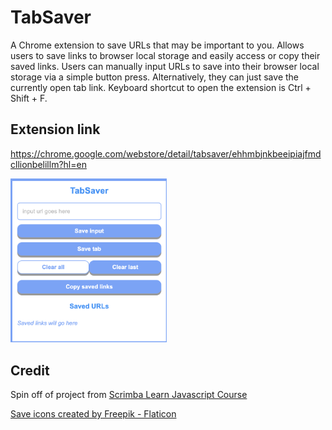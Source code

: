 # TabSaver

A Chrome extension to save URLs that may be important to you. Allows users to save links to browser local storage and easily access or copy their saved links. Users can manually input URLs to save into their browser local storage via a simple button press. Alternatively, they can just save the currently open tab link. Keyboard shortcut to open the extension is Ctrl + Shift + F.

## Extension link
https://chrome.google.com/webstore/detail/tabsaver/ehhmbjnkbeeipiajfmdcllionbelillm?hl=en

<img src="images/ext-screenshot.png" width="250"/>

## Credit

Spin off of project from [Scrimba Learn Javascript Course](https://scrimba.com/learn/learnjavascript)

<a href="https://www.flaticon.com/free-icons/save" title="save icons">Save icons created by Freepik - Flaticon</a>
